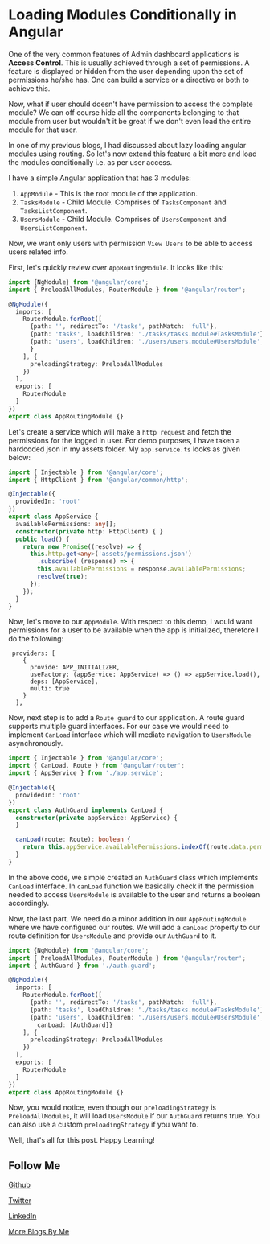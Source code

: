 # Loading Modules Conditionally in Angular

One of the very common features of Admin dashboard applications is **Access Control**. 
This is usually achieved through a set of permissions. A feature is displayed or hidden from the user depending upon the set of permissions he/she has.
One can build a service or a directive or both to achieve this.

Now, what if user should doesn't have permission to access the complete module? We can off course hide 
all the components belonging to that module from user but wouldn't it be great if we don't even load the 
entire module for that user.

In one of my previous blogs, I had discussed about lazy loading angular modules using routing. 
So let's now extend this feature a bit more and load the modules conditionally i.e. as per user access.

I have a simple Angular application that has 3 modules:

1. `AppModule` - This is the root module of the application.
2. `TasksModule` - Child Module. Comprises of `TasksComponent` and `TasksListComponent`.
3. `UsersModule` - Child Module. Comprises of `UsersComponent` and `UsersListComponent`.

Now, we want only users with permission `View Users` to be able to access users related info.

First, let's quickly review over `AppRoutingModule`. It looks like this:

```TypeScript
import {NgModule} from '@angular/core';
import { PreloadAllModules, RouterModule } from '@angular/router';

@NgModule({
  imports: [
    RouterModule.forRoot([
      {path: '', redirectTo: '/tasks', pathMatch: 'full'},
      {path: 'tasks', loadChildren: './tasks/tasks.module#TasksModule'},
      {path: 'users', loadChildren: './users/users.module#UsersModule', data: {permission: 'View Users'}
      }
    ], {
      preloadingStrategy: PreloadAllModules
    })
  ],
  exports: [
    RouterModule
  ]
})
export class AppRoutingModule {}
```

Let's create a service which will make a `http request` and fetch the permissions for the logged in user.
For demo purposes, I have taken a hardcoded json in my assets folder. My `app.service.ts` looks as given below:

```TypeScript
import { Injectable } from '@angular/core';
import { HttpClient } from '@angular/common/http';

@Injectable({
  providedIn: 'root'
})
export class AppService {
  availablePermissions: any[];
  constructor(private http: HttpClient) { }
  public load() {
    return new Promise((resolve) => {
      this.http.get<any>('assets/permissions.json')
        .subscribe( (response) => {
        this.availablePermissions = response.availablePermissions;
        resolve(true);
      });
    });
  }
}
```

Now, let's move to our `AppModule`. With respect to this demo, I would want permissions for a user to be 
available when the app is initialized, therefore I do the following:

```
 providers: [
    {
      provide: APP_INITIALIZER,
      useFactory: (appService: AppService) => () => appService.load(),
      deps: [AppService],
      multi: true
    }
  ],
 ```
 
Now, next step is to add a `Route guard` to our application. A route guard supports multiple guard interfaces.
For our case we would need to implement `CanLoad` interface which will mediate navigation to `UsersModule` asynchronously.

```TypeScript
import { Injectable } from '@angular/core';
import { CanLoad, Route } from '@angular/router';
import { AppService } from './app.service';

@Injectable({
  providedIn: 'root'
})
export class AuthGuard implements CanLoad {
  constructor(private appService: AppService) {
  }

  canLoad(route: Route): boolean {
    return this.appService.availablePermissions.indexOf(route.data.permission) !== -1;
  }
}
```

In the above code, we simple created an `AuthGuard` class which implements `CanLoad` interface. In `canLoad` 
function we basically check if the permission needed to access `UsersModule` is available to the user and returns 
a boolean accordingly.

Now, the last part. We need do a minor addition in our `AppRoutingModule` where we have configured our routes.
We will add a `canLoad` property to our route definition for `UsersModule` and provide our `AuthGuard` to it.

```TypeScript
import {NgModule} from '@angular/core';
import { PreloadAllModules, RouterModule } from '@angular/router';
import { AuthGuard } from './auth.guard';

@NgModule({
  imports: [
    RouterModule.forRoot([
      {path: '', redirectTo: '/tasks', pathMatch: 'full'},
      {path: 'tasks', loadChildren: './tasks/tasks.module#TasksModule'},
      {path: 'users', loadChildren: './users/users.module#UsersModule', data: {permission: 'View Users'},
        canLoad: [AuthGuard]}
    ], {
      preloadingStrategy: PreloadAllModules
    })
  ],
  exports: [
    RouterModule
  ]
})
export class AppRoutingModule {}
```

Now, you would notice, even though our `preloadingStrategy` is `PreloadAllModules`, it will load `UsersModule` 
if our `AuthGuard` returns true. You can also use a custom `preloadingStrategy` if you want to.

Well, that's all for this post. Happy Learning!


Follow Me
---
[Github](https://github.com/NamitaMalik)

[Twitter](https://twitter.com/namita13_04)

[LinkedIn](https://in.linkedin.com/in/namita-malik-a7885b23)

[More Blogs By Me](https://namitamalik.github.io/)
